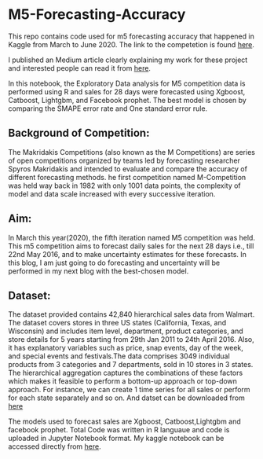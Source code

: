 # M5-Forecasting-Accuracy
This repo contains code used for m5 forecasting accuracy that happened in Kaggle from March to June 2020. The link to the competetion is found [here](https://www.kaggle.com/c/m5-forecasting-accuracy).

I published an Medium article clearly explaining my work for these project and interested people can read it from [here](https://towardsdatascience.com/m5-forecasting-accuracy-24d7f42130de).

In this notebook, the Exploratory Data analysis for M5 competition data is performed using R and sales for 28 days were forecasted using Xgboost, Catboost, Lightgbm, and Facebook prophet. The best model is chosen by comparing the SMAPE error rate and One standard error rule.

## Background of Competition:
The Makridakis Competitions (also known as the M Competitions) are series of open competitions organized by teams led by forecasting researcher Spyros Makridakis and intended to evaluate and compare the accuracy of different forecasting methods. he first competition named M-Competition was held way back in 1982 with only 1001 data points, the complexity of model and data scale increased with every successive iteration.

## Aim:
In March this year(2020), the fifth iteration named M5 competition was held. This m5 competition aims to forecast daily sales for the next 28 days i.e., till 22nd May 2016, and to make uncertainty estimates for these forecasts. In this blog, I am just going to do forecasting and uncertainty will be performed in my next blog with the best-chosen model.

## Dataset:
The dataset provided contains 42,840 hierarchical sales data from Walmart. The dataset covers stores in three US states (California, Texas, and Wisconsin) and includes item level, department, product categories, and store details for 5 years starting from 29th Jan 2011 to 24th April 2016. Also, it has explanatory variables such as price, snap events, day of the week, and special events and festivals.The data comprises 3049 individual products from 3 categories and 7 departments, sold in 10 stores in 3 states. The hierarchical aggregation captures the combinations of these factors which makes it feasible to perform a bottom-up approach or top-down approach. For instance, we can create 1 time series for all sales or perform for each state separately and so on. And datset can be downloaded from [here](https://www.kaggle.com/c/m5-forecasting-accuracy/data)


The models used to forecast sales are Xgboost, Catboost,Lightgbm and facebook prophet. Total Code was written in R languaue and code is uploaded in Jupyter Notebook format.
My kaggle notebook can be accessed directly from [here](https://www.kaggle.com/jaswanthhbadvelu/cat-xgb-lgboost-prophet).
